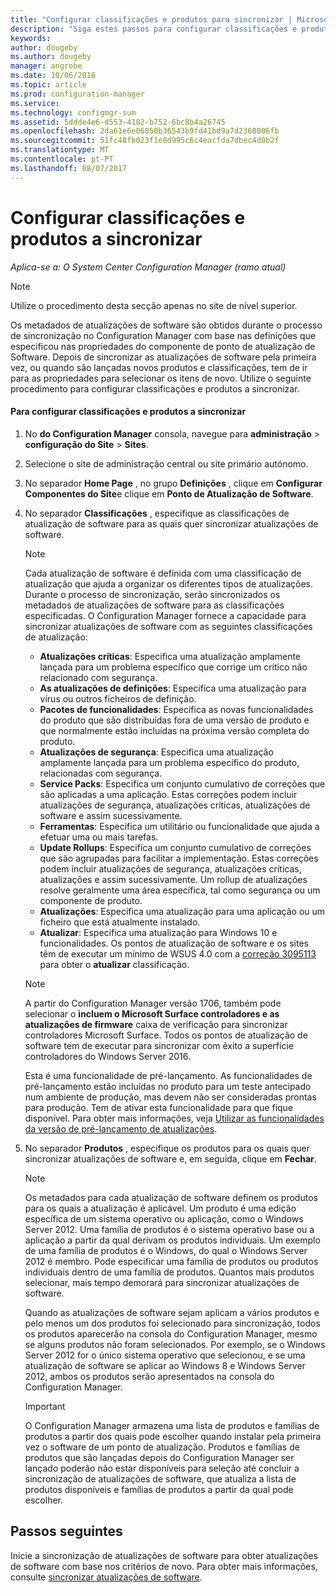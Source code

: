 ```yaml
---
title: "Configurar classificações e produtos para sincronizar | Microsoft Docs"
description: "Siga estes passos para configurar classificações e produtos para sincronizar na consola do Configuration Manager."
keywords: 
author: dougeby
ms.author: dougeby
manager: angrobe
ms.date: 10/06/2016
ms.topic: article
ms.prod: configuration-manager
ms.service: 
ms.technology: configmgr-sum
ms.assetid: 5ddde4e6-d553-4182-b752-6bc8b4a26745
ms.openlocfilehash: 2da61e6e06850b36543b9fd41bd9a7d2368006fb
ms.sourcegitcommit: 51fc48fb023f1e8d995c6c4eacfda7dbec4d0b2f
ms.translationtype: MT
ms.contentlocale: pt-PT
ms.lasthandoff: 08/07/2017
---
```

#  <a name="configure-classifications-and-products-to-synchronize"></a>Configurar classificações e produtos a sincronizar  

*Aplica-se a: O System Center Configuration Manager (ramo atual)*


> [!NOTE]  
>  Utilize o procedimento desta secção apenas no site de nível superior.  

 Os metadados de atualizações de software são obtidos durante o processo de sincronização no Configuration Manager com base nas definições que especificou nas propriedades do componente de ponto de atualização de Software. Depois de sincronizar as atualizações de software pela primeira vez, ou quando são lançadas novos produtos e classificações, tem de ir para as propriedades para selecionar os itens de novo. Utilize o seguinte procedimento para configurar classificações e produtos a sincronizar.  

#### <a name="to-configure-classifications-and-products-to-synchronize"></a>Para configurar classificações e produtos a sincronizar  

1.  No **do Configuration Manager** consola, navegue para **administração** > **configuração do Site** > **Sites**.

2. Selecione o site de administração central ou site primário autónomo.  

3.  No separador **Home Page** , no grupo **Definições** , clique em **Configurar Componentes do Site**e clique em **Ponto de Atualização de Software**.

4.  No separador **Classificações** , especifique as classificações de atualização de software para as quais quer sincronizar atualizações de software.  

    > [!NOTE]  
    >  Cada atualização de software é definida com uma classificação de atualização que ajuda a organizar os diferentes tipos de atualizações. Durante o processo de sincronização, serão sincronizados os metadados de atualizações de software para as classificações especificadas. O Configuration Manager fornece a capacidade para sincronizar atualizações de software com as seguintes classificações de atualização:  
    >   
    > - **Atualizações críticas**: Especifica uma atualização amplamente lançada para um problema específico que corrige um crítico não relacionado com segurança.  
    > - **As atualizações de definições**: Especifica uma atualização para vírus ou outros ficheiros de definição.  
    > - **Pacotes de funcionalidades**: Especifica as novas funcionalidades do produto que são distribuídas fora de uma versão de produto e que normalmente estão incluídas na próxima versão completa do produto.  
    > - **Atualizações de segurança**: Especifica uma atualização amplamente lançada para um problema específico do produto, relacionadas com segurança.  
    > - **Service Packs**: Especifica um conjunto cumulativo de correções que são aplicadas a uma aplicação. Estas correções podem incluir atualizações de segurança, atualizações críticas, atualizações de software e assim sucessivamente.  
    > - **Ferramentas**: Especifica um utilitário ou funcionalidade que ajuda a efetuar uma ou mais tarefas.  
    > - **Update Rollups**: Especifica um conjunto cumulativo de correções que são agrupadas para facilitar a implementação. Estas correções podem incluir atualizações de segurança, atualizações críticas, atualizações e assim sucessivamente. Um rollup de atualizações resolve geralmente uma área específica, tal como segurança ou um componente de produto.  
    > - **Atualizações**: Especifica uma atualização para uma aplicação ou um ficheiro que está atualmente instalado.  
    > - **Atualizar**: Especifica uma atualização para Windows 10 e funcionalidades. Os pontos de atualização de software e os sites têm de executar um mínimo de WSUS 4.0 com a [correção 3095113](https://support.microsoft.com/kb/3095113) para obter o **atualizar** classificação.    
    >       

    > [!NOTE]    
    > A partir do Configuration Manager versão 1706, também pode selecionar o **incluem o Microsoft Surface controladores e as atualizações de firmware** caixa de verificação para sincronizar controladores Microsoft Surface. Todos os pontos de atualização de software tem de executar para sincronizar com êxito a superfície controladores do Windows Server 2016.     
    >    
    > Esta é uma funcionalidade de pré-lançamento. As funcionalidades de pré-lançamento estão incluídas no produto para um teste antecipado num ambiente de produção, mas devem não ser consideradas prontas para produção. Tem de ativar esta funcionalidade para que fique disponível. Para obter mais informações, veja [Utilizar as funcionalidades da versão de pré-lançamento de atualizações](https://docs.microsoft.com/sccm/core/servers/manage/install-in-console-updates#bkmk_prerelease).

5.  No separador **Produtos** , especifique os produtos para os quais quer sincronizar atualizações de software e, em seguida, clique em **Fechar**.  

    > [!NOTE]  
    >  Os metadados para cada atualização de software definem os produtos para os quais a atualização é aplicável. Um produto é uma edição específica de um sistema operativo ou aplicação, como o Windows Server 2012. Uma família de produtos é o sistema operativo base ou a aplicação a partir da qual derivam os produtos individuais. Um exemplo de uma família de produtos é o Windows, do qual o Windows Server 2012 é membro. Pode especificar uma família de produtos ou produtos individuais dentro de uma família de produtos. Quantos mais produtos selecionar, mais tempo demorará para sincronizar atualizações de software.  
    >   
    >  Quando as atualizações de software sejam aplicam a vários produtos e pelo menos um dos produtos foi selecionado para sincronização, todos os produtos aparecerão na consola do Configuration Manager, mesmo se alguns produtos não foram selecionados. Por exemplo, se o Windows Server 2012 for o único sistema operativo que selecionou, e se uma atualização de software se aplicar ao Windows 8 e Windows Server 2012, ambos os produtos serão apresentados na consola do Configuration Manager.  

    > [!IMPORTANT]  
    >  O Configuration Manager armazena uma lista de produtos e famílias de produtos a partir dos quais pode escolher quando instalar pela primeira vez o software de um ponto de atualização. Produtos e famílias de produtos que são lançadas depois do Configuration Manager ser lançado poderão não estar disponíveis para seleção até concluir a sincronização de atualizações de software, que atualiza a lista de produtos disponíveis e famílias de produtos a partir da qual pode escolher.  

## <a name="next-steps"></a>Passos seguintes
Inicie a sincronização de atualizações de software para obter atualizações de software com base nos critérios de novo. Para obter mais informações, consulte [sincronizar atualizações de software](synchronize-software-updates.md).
